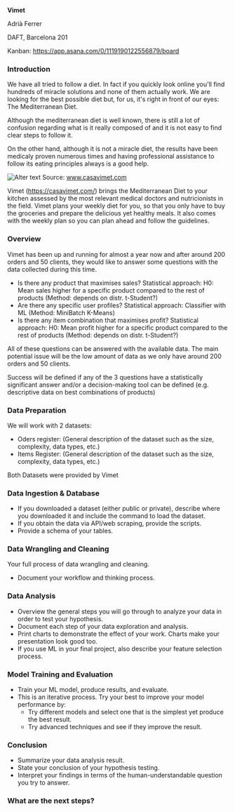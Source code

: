 **Vimet**

Adrià Ferrer

DAFT, Barcelona 201

Kanban: https://app.asana.com/0/1119190122556879/board

### Introduction
We have all tried to follow a diet. In fact if you quickly look online you'll find hundreds of miracle solutions and none of them actually work. We are looking for the best possible diet but, for us, it's right in front of our eyes: The Mediterranean Diet.

Although the mediterranean diet is well known, there is still a lot of confusion regarding what is it really composed of and it is not easy to find clear steps to follow it.

On the other hand, although it is not a miracle diet, the results have been medicaly proven numerous times and having professional assistance to follow its eating principles always is a good help.

![Alter text](https://cdn.shopify.com/s/files/1/0018/5312/8748/files/alimentos-dieta-mediterranea_1024x1024.png?v=1549193784)
Source: www.casavimet.com

Vimet (https://casavimet.com/) brings the Mediterranean Diet to your kitchen assessed by the most relevant medical doctors and nutricionists in the field. Vimet plans your weekly diet for you, so that you only have to buy the groceries and prepare the delicious yet healthy meals. It also comes with the weekly plan so you can plan ahead and follow the guidelines.

### Overview
Vimet has been up and running for almost a year now and after around 200 orders and 50 clients, they would like to answer some questions with the data collected during this time.

* Is there any product that maximises sales?
Statistical approach: H0: Mean sales higher for a specific product compared to the rest of products (Method: depends on distr. t-Student?)
* Are there any specific user profiles?
Statistical approach: Classifier with ML (Method: MiniBatch K-Means)
* Is there any item combination that maximises profit?
Statistical approach: H0: Mean profit higher for a specific product compared to the rest of products (Method: depends on distr. t-Student?)

All of these questions can be answered with the available data. The main potential issue will be the low amount of data as we only have around 200 orders and 50 clients.

Success will be defined if any of the 3 questions have a statistically significant answer and/or a decision-making tool can be defined (e.g. descriptive data on best combinations of products)

### Data Preparation
We will work with 2 datasets:
* Oders register:
(General description of the dataset such as the size, complexity, data types, etc.)
* Items Register: 
(General description of the dataset such as the size, complexity, data types, etc.)

Both Datasets were provided by Vimet

### Data Ingestion & Database
* If you downloaded a dataset (either public or private), describe where you downloaded it and include the command to load the dataset.
* If you obtain the data via API/web scraping, provide the scripts.
* Provide a schema of your tables.

### Data Wrangling and Cleaning
Your full process of data wrangling and cleaning.
* Document your workflow and thinking process.

### Data Analysis
* Overview the general steps you will go through to analyze your data in order to test your hypothesis.
* Document each step of your data exploration and analysis.
* Print charts to demonstrate the effect of your work. Charts make your presentation look good too.
* If you use ML in your final project, also describe your feature selection process.

### Model Training and Evaluation
* Train your ML model, produce results, and evaluate.
* This is an iterative process. Try your best to improve your model performance by:
  * Try different models and select one that is the simplest yet produce the best result.
  * Try advanced techniques and see if they improve the result.

### Conclusion
* Summarize your data analysis result.
* State your conclusion of your hypothesis testing.
* Interpret your findings in terms of the human-understandable question you try to answer.

### What are the next steps?
